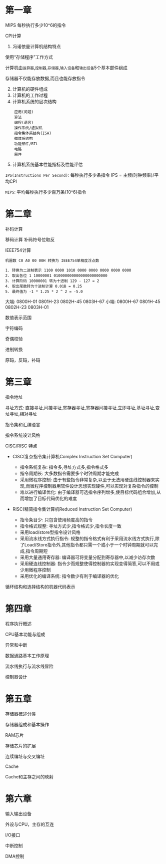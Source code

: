 # 第一章

MIPS 每秒执行多少10^6的指令

CPI计算

1. 冯诺依曼计算机结构特点

使用“存储程序”工作方式

计算机由`运算器`,`控制器`,`存储器`,`输入设备`和`输出设备`5个基本部件组成

存储器不仅能存放数据,而且也能存放指令

2. 计算机的硬件组成
3. 计算机的工作过程
4. 计算机系统的层次结构

```
    应用(问题)
    算法
    编程(语言)
    操作系统/虚拟机
    指令集体系结构(ISA)
    微体系结构
    功能部件/RTL
    电路
    器件
```

5. 计算机系统基本性能指标及性能评估

`IPS(Instructions Per Second)`: 每秒执行多少条指令  IPS = 主频(时钟频率)/平均CPI

`MIPS`: 平均每秒执行多少百万条(10^6)指令

# 第二章

补码计算

移码计算 补码符号位取反

IEEE754计算

```
机器数 C0 A0 00 00H 转换为 IEEE754单精度浮点数

1. 转换为二进制表示 1100 0000 1010 0000 0000 0000 0000 0000
2. 取出各位 1 10000001 010000000000000000000000
3. 计算阶码 10000001 转为十进制 129 - 127 = 2
4. 取出尾数转为十进制计算 0.01B = 0.25
5. 最终值为 -1 * 1.25 * 2 ^ 2 = -5.0
```

大端:  0800H-01 0801H-23 0802H-45 0803H-67
小端:  0800H-67 0801H-45 0802H-23 0803H-01

数值表示范围

字符编码

奇偶校验

进制转换

原码，反码，补码

# 第三章

指令地址

寻址方式: 直接寻址,间接寻址,寄存器寻址,寄存器间接寻址,立即寻址,基址寻址,变址寻址,相对寻址

指令集和汇编语言

指令系统设计风格

CISC/RISC 特点

- CISC(复杂指令集计算机Complex Instruction Set Computer)
  - 指令系统复杂: 指令多,寻址方式多,指令格式多
  - 指令周期长: 大多数指令需要多个时钟周期才能完成
  - 采用微程序控制: 由于有些指令非常复杂,以至于无法用硬连线控制器来实现,而微程序控制器用软件设计思想实现硬件,可以实现对复杂指令的控制
  - 难以进行编译优化: 由于编译器可选指令序列增多,使目标代码组合增加,从而增加了目标代码优化的难度

- RISC(精简指令集计算机Reduced Instruction Set Computer)
  - 指令条目少: 只包含使用频度高的指令
  - 指令格式规整: 寻址方式少,指令格式少,指令长度一致
  - 采用load/store型指令设计风格
  - 采用流水线方式执行指令: 规整的指令格式有利于采用流水线方式执行,除了Load/Store指令外,其他指令都只需一个或小于一个时钟周期就可以完成,指令周期短
  - 采用大量通用寄存器: 编译器可将变量分配到寄存器中,以减少访存次数
  - 采用硬连线控制器: 指令少而规整使得控制器的实现变得简答,可以不用或少用微程序控制
  - 采用优化的编译系统: 指令数少有利于编译器的优化

循环结构和选择结构的机器代码表示

# 第四章

程序执行概述

CPU基本功能与组成

异常和中断

数据通路基本工作原理

流水线执行与流水线冒险

控制器设计

# 第五章

存储器概述分类

存储器组成和基本操作

RAM芯片

存储芯片的扩展

连续编址与交叉编址

Cache

Cache和主存之间的映射

# 第六章

输入输出设备

外设与CPU，主存的互连

I/O接口

中断控制

DMA控制